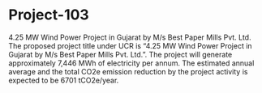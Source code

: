 # Project-103
4.25 MW Wind Power Project in Gujarat by M/s Best Paper Mills Pvt. Ltd.
The proposed project title under UCR is “4.25 MW Wind Power Project in Gujarat by M/s Best Paper Mills Pvt. Ltd.”. 
The project will generate approximately 7,446 MWh of electricity per annum. The estimated annual average and 
the total CO2e emission reduction by the project activity is expected to be 6701 tCO2e/year.
